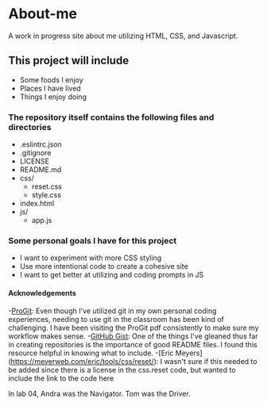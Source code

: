 # About-me

A work in progress site about me utilizing HTML, CSS, and Javascript.

## This project will include

- Some foods I enjoy
- Places I have lived
- Things I enjoy doing

### The repository itself contains the following files and directories

- .eslintrc.json
- .gitignore
- LICENSE
- README.md
- css/
   - reset.css
   - style.css
- index.html
- js/
    - app.js

### Some personal goals I have for this project

- I want to experiment with more CSS styling
- Use more intentional code to create a cohesive site
- I want to get better at utilizing and coding prompts in JS

#### Acknowledgements

-[ProGit](https://git-scm.com/book/en/v2): Even though I've utilized git in my own personal coding experiences, needing to use git in the classroom has been kind of challenging. I have been visiting the ProGit pdf consistently to make sure my workflow makes sense.
-[GitHub Gist](https://gist.github.com/kipyegonmark/89fe62493f22d93705d917d634d8eeb2): One of the things I've gleaned thus far in creating repositories is the importance of good README files. I found this resource helpful in knowing what to include.
-[Eric Meyers] (<https://meyerweb.com/eric/tools/css/reset/>): I wasn't sure if this needed to be added since there is a license in the css.reset code, but wanted to include the link to the code here

In lab 04, Andra was the Navigator. Tom was the Driver. 
